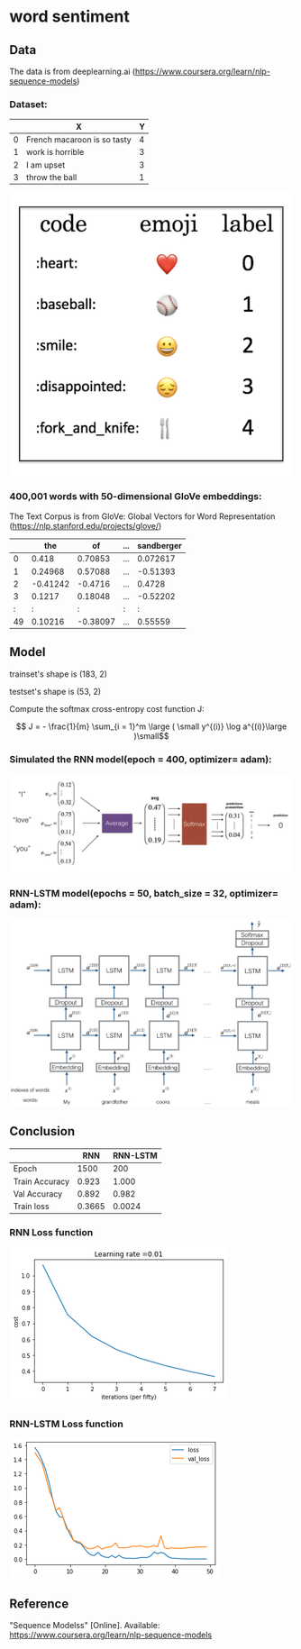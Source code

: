 # word sentiment

## Data

The data is from deeplearning.ai (https://www.coursera.org/learn/nlp-sequence-models)

### Dataset:

||X|Y|
| --- | --- | --- |
|0|French macaroon is so tasty|4|
|1|work is horrible|3|
|2|I am upset|3|
|3|throw the ball|1|

![sen1](https://github.com/Martinyeh81/RNN/blob/main/images/data_set.png)

### 400,001 words with 50-dimensional GloVe embeddings:

The Text Corpus is from GloVe: Global Vectors for Word Representation (https://nlp.stanford.edu/projects/glove/)

||the|of|...|sandberger|
| --- | --- | --- | --- | --- |
|0|0.418|0.70853|...|0.072617|
|1|0.24968|0.57088|...|-0.51393|
|2|-0.41242|-0.4716|...|0.4728|
|3|0.1217|0.18048|...|-0.52202|
|:|:|:|:|:|
|49|0.10216|-0.38097|...|0.55559|


## Model

trainset's shape is (183, 2)

testset's shape is (53, 2)

Compute the softmax cross-entropy cost function J:

$$ J = - \frac{1}{m}  \sum_{i = 1}^m  \large ( \small y^{(i)} \log a^{(i)}\large )\small$$

### Simulated the RNN model(epoch = 400, optimizer= adam):

![sen2](https://github.com/Martinyeh81/RNN/blob/main/images/image_1.png)

### RNN-LSTM model(epochs = 50, batch_size = 32, optimizer= adam):

![sen3](https://github.com/Martinyeh81/RNN/blob/main/images/emojifier-v2.png)


## Conclusion

||RNN|RNN-LSTM|
| --- | --- | --- |
|Epoch|1500|200|
|Train Accuracy|0.923|1.000|
|Val Accuracy|0.892|0.982|
|Train loss|0.3665|0.0024|

### RNN Loss function

![sen4](https://github.com/Martinyeh81/RNN/blob/main/images/RNN_loss.png)

### RNN-LSTM Loss function

![sen5](https://github.com/Martinyeh81/RNN/blob/main/images/RNN_LSTM_loss.png)


## Reference

"Sequence Modelss" [Online]. Available: https://www.coursera.org/learn/nlp-sequence-models


